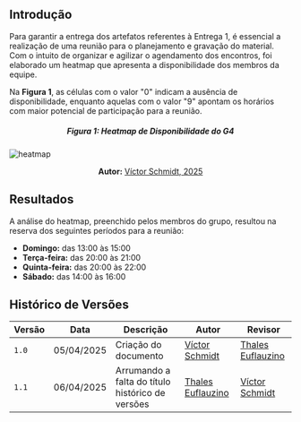 
## Introdução

Para garantir a entrega dos artefatos referentes à Entrega 1, é essencial a realização de uma reunião para o planejamento e gravação do material. Com o intuito de organizar e agilizar o agendamento dos encontros, foi elaborado um heatmap que apresenta a disponibilidade dos membros da equipe.

Na **Figura 1**, as células com o valor "0" indicam a ausência de disponibilidade, enquanto aquelas com o valor "9" apontam os horários com maior potencial de participação para a reunião.

##### <center> **Figura 1:** Heatmap de Disponibilidade do G4

![heatmap](/assets/heatmap.jpg)

<div>
  <p align="center"><b>Autor:</b> <a href="https://www.github.com/moonshinerd">Víctor Schmidt, 2025</a></p>
</div>

## Resultados

A análise do heatmap, preenchido pelos membros do grupo, resultou na reserva dos seguintes períodos para a reunião:

- **Domingo:** das 13:00 às 15:00  
- **Terça-feira:** das 20:00 às 21:00  
- **Quinta-feira:** das 20:00 às 22:00  
- **Sábado:** das 14:00 às 16:00

## Histórico de Versões

| Versão | Data       | Descrição               | Autor                                             | Revisor                                                |
| ------ | ---------- | ----------------------- | ------------------------------------------------- | ------------------------------------------------------ |
| `1.0`    | 05/04/2025 | Criação do documento    | [Víctor Schmidt](https://github.com/moonshinerd)  | [Thales Euflauzino](https://github.com/thaleseuflauzino) |
| `1.1`    | 06/04/2025 | Arrumando a falta do título histórico de versões    | [Thales Euflauzino](https://github.com/thaleseuflauzino) | [Víctor Schmidt](https://github.com/moonshinerd) |
